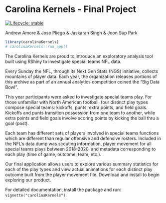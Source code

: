 Carolina Kernels - Final Project
================

<!-- badges: start -->

[![Lifecycle:
stable](https://img.shields.io/badge/lifecycle-stable-brightgreen.svg)](https://lifecycle.r-lib.org/articles/stages.html#stable)
<!-- badges: end -->

Andrew Amore & Jose Pliego & Jaskaran Singh & Joon Sup Park

``` r
library(carolinaKernels)
# carolinaKernels::run_app()
```

The Carolina Kernels are proud to introduce an exploratory analysis tool
built using RShiny to investigate special teams NFL data.

Every Sunday the NFL, through its Next Gen Stats (NGS) initiative,
collects mountains of player data. Each year, the organization releases
portions of this archive as part of an annual analytics competition
coined the “Big Data Bowl”.

This year participants were asked to investigate special teams play. For
those unfamiliar with North American football, four distinct play types
compose special teams: kickoffs, punts, extra points, and field goals.
Kickoffs and punts transition possession from one team to another, while
extra points and field goals involve scoring points by kicking the ball
thru a goal (post).

Each team has different sets of players involved in special teams
functions which are different than regular offensive and defensive
rosters. Included in the NFL’s data dump was scouting information,
player movement for all special teams plays between 2018-2020, and
metadata corresponding to each play (time of game, outcome, team, etc.).

Our final application allows users to explore various summary statistics
for each of the play types and view actual animations for each distinct
play outcome built from the player movement file. Download and install
to begin exploring our product.

For detailed documentation, install the package and run:
`vignette("carolinaKernels")`.
